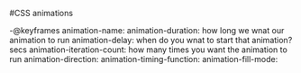 #CSS animations

-@keyframes
animation-name:
animation-duration: how long we wnat our animation to run
animation-delay: when do you wnat to start that animation? secs
animation-iteration-count: how many times  you want the animation to run
animation-direction: 
animation-timing-function:
animation-fill-mode: